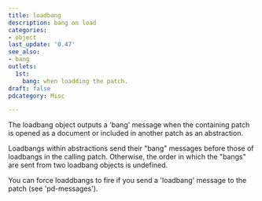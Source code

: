 ```yaml
---
title: loadbang
description: bang on load
categories:
- object
last_update: '0.47'
see_also:
- bang
outlets:
  1st: 
    bang: when loadding the patch.
draft: false
pdcategory: Misc

---
```


The loadbang object outputs a 'bang' message when the containing patch is opened as a document or included in another patch as an abstraction.

Loadbangs within abstractions send their "bang" messages before those of loadbangs in the calling patch. Otherwise, the order in which the "bangs" are sent from two loadbang objects is undefined.

You can force loaddbangs to fire if you send a 'loadbang' message to the patch (see 'pd-messages').

